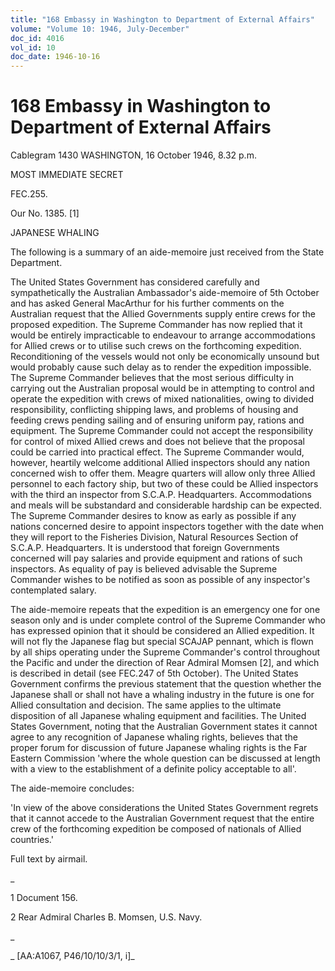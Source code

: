 ```yaml
---
title: "168 Embassy in Washington to Department of External Affairs"
volume: "Volume 10: 1946, July-December"
doc_id: 4016
vol_id: 10
doc_date: 1946-10-16
---
```


# 168 Embassy in Washington to Department of External Affairs

Cablegram 1430 WASHINGTON, 16 October 1946, 8.32 p.m.

MOST IMMEDIATE SECRET

FEC.255.

Our No. 1385. [1]

JAPANESE WHALING

The following is a summary of an aide-memoire just received from the State Department.

The United States Government has considered carefully and sympathetically the Australian Ambassador's aide-memoire of 5th October and has asked General MacArthur for his further comments on the Australian request that the Allied Governments supply entire crews for the proposed expedition. The Supreme Commander has now replied that it would be entirely impracticable to endeavour to arrange accommodations for Allied crews or to utilise such crews on the forthcoming expedition. Reconditioning of the vessels would not only be economically unsound but would probably cause such delay as to render the expedition impossible. The Supreme Commander believes that the most serious difficulty in carrying out the Australian proposal would be in attempting to control and operate the expedition with crews of mixed nationalities, owing to divided responsibility, conflicting shipping laws, and problems of housing and feeding crews pending sailing and of ensuring uniform pay, rations and equipment. The Supreme Commander could not accept the responsibility for control of mixed Allied crews and does not believe that the proposal could be carried into practical effect. The Supreme Commander would, however, heartily welcome additional Allied inspectors should any nation concerned wish to offer them. Meagre quarters will allow only three Allied personnel to each factory ship, but two of these could be Allied inspectors with the third an inspector from S.C.A.P. Headquarters. Accommodations and meals will be substandard and considerable hardship can be expected. The Supreme Commander desires to know as early as possible if any nations concerned desire to appoint inspectors together with the date when they will report to the Fisheries Division, Natural Resources Section of S.C.A.P. Headquarters. It is understood that foreign Governments concerned will pay salaries and provide equipment and rations of such inspectors. As equality of pay is believed advisable the Supreme Commander wishes to be notified as soon as possible of any inspector's contemplated salary.

The aide-memoire repeats that the expedition is an emergency one for one season only and is under complete control of the Supreme Commander who has expressed opinion that it should be considered an Allied expedition. It will not fly the Japanese flag but special SCAJAP pennant, which is flown by all ships operating under the Supreme Commander's control throughout the Pacific and under the direction of Rear Admiral Momsen [2], and which is described in detail (see FEC.247 of 5th October). The United States Government confirms the previous statement that the question whether the Japanese shall or shall not have a whaling industry in the future is one for Allied consultation and decision. The same applies to the ultimate disposition of all Japanese whaling equipment and facilities. The United States Government, noting that the Australian Government states it cannot agree to any recognition of Japanese whaling rights, believes that the proper forum for discussion of future Japanese whaling rights is the Far Eastern Commission 'where the whole question can be discussed at length with a view to the establishment of a definite policy acceptable to all'.

The aide-memoire concludes:

'In view of the above considerations the United States Government regrets that it cannot accede to the Australian Government request that the entire crew of the forthcoming expedition be composed of nationals of Allied countries.'

Full text by airmail.

_

1 Document 156.

2 Rear Admiral Charles B. Momsen, U.S. Navy.

_

_ [AA:A1067, P46/10/10/3/1, i]_
